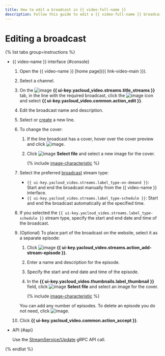 ```yaml
---
title: How to edit a broadcast in {{ video-full-name }}
description: Follow this guide to edit a {{ video-full-name }} broadcast.
---
```


# Editing a broadcast

{% list tabs group=instructions %}

- {{ video-name }} interface {#console}

   1. Open the {{ video-name }} [home page]({{ link-video-main }}).
   1. Select a channel.
   1. On the ![image](../../../_assets/console-icons/antenna-signal.svg) **{{ ui-key.yacloud_video.streams.title_streams }}** tab, in the line with the required broadcast, click the ![image](../../../_assets/console-icons/ellipsis.svg) icon and select **{{ ui-key.yacloud_video.common.action_edit }}**.
   1. Edit the broadcast name and description.
   1. Select or [create](../lines/create.md) a new line.
   1. To change the cover:

      1. If the line broadcast has a cover, hover over the cover preview and click ![image](../../../_assets/console-icons/circle-xmark.svg).
      1. Click ![image](../../../_assets/console-icons/cloud-arrow-up-in.svg) **Select file** and select a new image for the cover.

         {% include [image-characteristic](../../../_includes/video/image-characteristic.md) %}

   1. Select the preferred [broadcast](../../concepts/streams.md#streams) stream type:

      * `{{ ui-key.yacloud_video.streams.label_type-on-demand }}`: Start and end the broadcast manually from the {{ video-name }} interface.
      * `{{ ui-key.yacloud_video.streams.label_type-schedule }}`: Start and end the broadcast automatically at the specified time.

   1. If you selected the `{{ ui-key.yacloud_video.streams.label_type-schedule }}` stream type, specify the start and end date and time of the broadcast.
   1. (Optional) To place part of the broadcast on the website, select it as a separate episode:

      1. Click ![image](../../../_assets/console-icons/plus.svg) **{{ ui-key.yacloud_video.streams.action_add-stream-episode }}**.
      1. Enter a name and description for the episode.
      1. Specify the start and end date and time of the episode.
      1. In the **{{ ui-key.yacloud_video.thumbnails.label_thumbnail }}** field, click ![image](../../../_assets/console-icons/cloud-arrow-up-in.svg) **Select file** and select an image for the cover.

         {% include [image-characteristic](../../../_includes/video/image-characteristic.md) %}

      You can add any number of episodes. To delete an episode you do not need, click ![image](../../../_assets/console-icons/trash-bin.svg).

   1. Click **{{ ui-key.yacloud_video.common.action_accept }}**.

- API {#api}

   Use the [StreamService/Update](../../api-ref/grpc/stream_service.md#Update) gRPC API call.

{% endlist %}